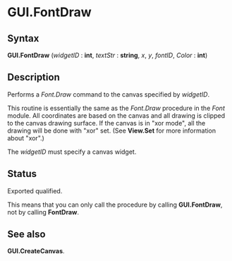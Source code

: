 
# GUI.FontDraw

## Syntax
**GUI.FontDraw** (_widgetID_ : **int**, _textStr_ : **string**, _x_, _y_, _fontID_, _Color_ : **int**)

## Description
Performs a _Font.Draw_ command to the canvas specified by _widgetID_.

This routine is essentially the same as the _Font.Draw_ procedure in the _Font_ module. All coordinates are based on the canvas and all drawing is clipped to the canvas drawing surface. If the canvas is in "xor mode", all the drawing will be done with "xor" set. (See **View.Set** for more information about "xor".)

The _widgetID_ must specify a canvas widget.


## Status
Exported qualified.

This means that you can only call the procedure by calling **GUI.FontDraw**, not by calling **FontDraw**.


## See also
**GUI.CreateCanvas**.

